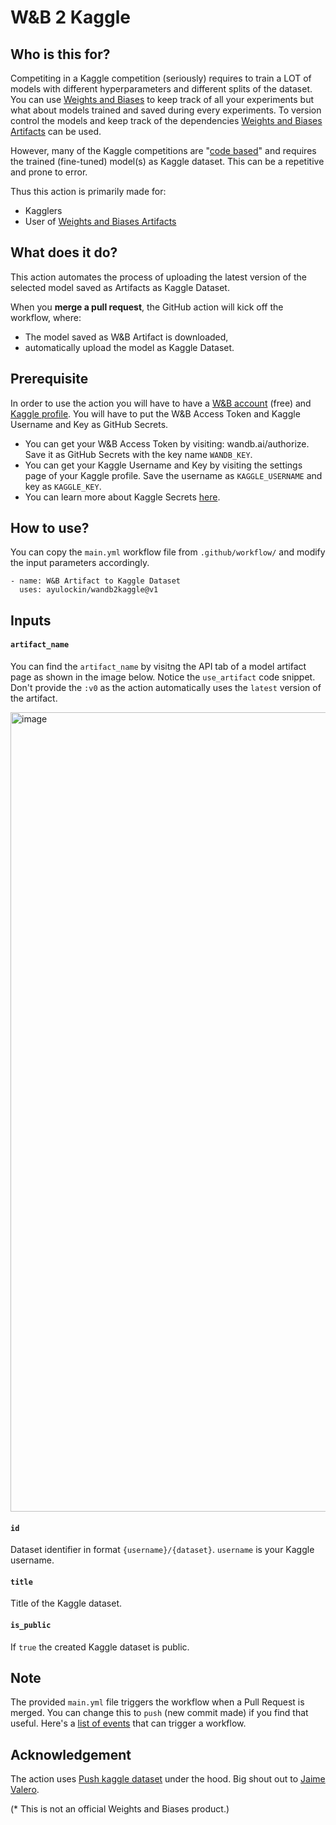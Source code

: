 # W&B 2 Kaggle

## Who is this for?

Competiting in a Kaggle competition (seriously) requires to train a LOT of models with different hyperparameters and different splits of the dataset. You can use [Weights and Biases](https://wandb.ai/site) to keep track of all your experiments but what about models trained and saved during every experiments. To version control the models and keep track of the dependencies [Weights and Biases Artifacts](https://docs.wandb.ai/guides/artifacts) can be used.

However, many of the Kaggle competitions are "[code based](https://www.kaggle.com/docs/competitions#competition-formats)" and requires the trained (fine-tuned) model(s) as Kaggle dataset. This can be a repetitive and prone to error.  

Thus this action is primarily made for:
- Kagglers
- User of [Weights and Biases Artifacts](https://docs.wandb.ai/guides/artifacts)

## What does it do?

This action automates the process of uploading the latest version of the selected model saved as Artifacts as Kaggle Dataset.

When you **merge a pull request**, the GitHub action will kick off the workflow, where:

- The model saved as W&B Artifact is downloaded,
- automatically upload the model as Kaggle Dataset.

## Prerequisite 

In order to use the action you will have to have a [W&B account](https://wandb.ai/signup) (free) and [Kaggle profile](https://kaggle.com). You will have to put the W&B Access Token and Kaggle Username and Key as GitHub Secrets. 

- You can get your W&B Access Token by visiting: wandb.ai/authorize. Save it as GitHub Secrets with the key name `WANDB_KEY`.
- You can get your Kaggle Username and Key by visiting the settings page of your Kaggle profile. Save the username as `KAGGLE_USERNAME` and key as `KAGGLE_KEY`.
- You can learn more about Kaggle Secrets [here](https://docs.github.com/en/actions/security-guides/encrypted-secrets).

## How to use?

You can copy the `main.yml` workflow file from `.github/workflow/` and modify the input parameters accordingly. 

```
- name: W&B Artifact to Kaggle Dataset
  uses: ayulockin/wandb2kaggle@v1
```

## Inputs

#### `artifact_name`

You can find the `artifact_name` by visitng the API tab of a model artifact page as shown in the image below. Notice the `use_artifact` code snippet. Don't provide the `:v0` as the action automatically uses the `latest` version of the artifact. 

<img width="1279" alt="image" src="https://user-images.githubusercontent.com/31141479/151680004-3d811778-480d-4cf9-a126-644282526354.png">

#### `id`

Dataset identifier in format `{username}/{dataset}`. `username` is your Kaggle username.

#### `title`

Title of the Kaggle dataset.

#### `is_public`

If `true` the created Kaggle dataset is public. 

## Note

The provided `main.yml` file triggers the workflow when a Pull Request is merged. You can change this to `push` (new commit made) if you find that useful. Here's a [list of events](https://docs.github.com/en/actions/using-workflows/events-that-trigger-workflows) that can trigger a workflow. 

## Acknowledgement

The action uses [Push kaggle dataset](https://github.com/marketplace/actions/push-kaggle-dataset) under the hood. Big shout out to [Jaime Valero](https://github.com/jaimevalero).

(* This is not an official Weights and Biases product.)
